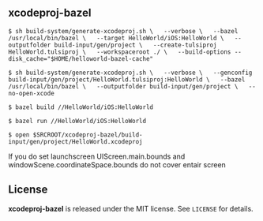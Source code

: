 xcodeproj-bazel
---------------

`
$ sh build-system/generate-xcodeproj.sh \  
--verbose \  
--bazel /usr/local/bin/bazel \  
--target HelloWorld/iOS:HelloWorld \  
--outputfolder build-input/gen/project \  
--create-tulsiproj HelloWorld.tulsiproj \  
--workspaceroot ./ \  
--build-options --disk_cache="$HOME/helloworld-bazel-cache"
`

`
$ sh build-system/generate-xcodeproj.sh \  
--verbose \  
--genconfig build-input/gen/project/HelloWorld.tulsiproj:HelloWorld \  
--bazel /usr/local/bin/bazel \  
--outputfolder build-input/gen/project \  
--no-open-xcode
`

`
$ bazel build //HelloWorld/iOS:HelloWorld
`

`
$ bazel run //HelloWorld/iOS:HelloWorld
`

`
$ open $SRCROOT/xcodeproj-bazel/build-input/gen/project/HelloWorld.xcodeproj
`

If you do set launchscreen UIScreen.main.bounds and windowScene.coordinateSpace.bounds do
not cover entair screen

License
-------

**xcodeproj-bazel** is released under the MIT license. See `LICENSE` for details.

